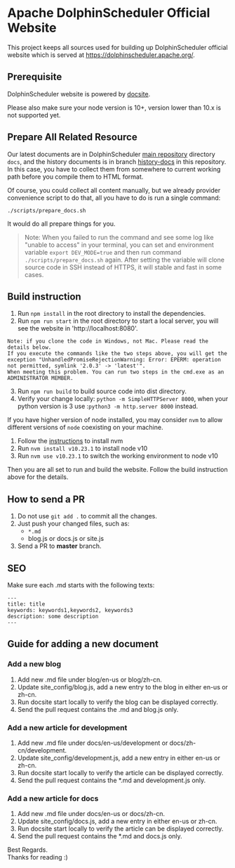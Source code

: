 # Apache DolphinScheduler Official Website

This project keeps all sources used for building up DolphinScheduler official website which is served at https://dolphinscheduler.apache.org/.

## Prerequisite

DolphinScheduler website is powered by [docsite](https://github.com/chengshiwen/docsite-ext).

Please also make sure your node version is 10+, version lower than 10.x is not supported yet.

## Prepare All Related Resource

Our latest documents are in DolphinScheduler [main repository](https://github.com/apache/dolphinscheduler.git) directory
`docs`, and the history documents is in branch [history-docs](https://github.com/apache/dolphinscheduler-website/tree/history-docs)
in this repository. In this case, you have to collect them from somewhere to current working path before you compile
them to HTML format.

Of course, you could collect all content manually, but we already provider convenience script to do that, all you have to
do is run a single command:

```shell
./scripts/prepare_docs.sh
```

It would do all prepare things for you.

> Note: When you failed to run the command and see some log like "unable to access" in your terminal, you can set and
> environment variable `export DEV_MODE=true` and then run command `./scripts/prepare_docs.sh` again. After setting the
> variable will clone source code in SSH instead of HTTPS, it will stable and fast in some cases.

## Build instruction 

1. Run `npm install` in the root directory to install the dependencies.
2. Run `npm run start` in the root directory to start a local server, you will see the website in 'http://localhost:8080'.
```
Note: if you clone the code in Windows, not Mac. Please read the details below.
If you execute the commands like the two steps above, you will get the exception "UnhandledPromiseRejectionWarning: Error: EPERM: operation not permitted, symlink '2.0.3' -> 'latest'".
When meeting this problem. You can run two steps in the cmd.exe as an ADMINISTRATOR MEMBER.
```
3. Run `npm run build` to build source code into dist directory.
4. Verify your change locally: `python -m SimpleHTTPServer 8000`, when your python version is 3 use :`python3 -m http.server 8000` instead.

If you have higher version of node installed, you may consider `nvm` to allow different versions of `node` coexisting on your machine.

1. Follow the [instructions](http://nvm.sh) to install nvm
2. Run `nvm install v10.23.1` to install node v10
3. Run `nvm use v10.23.1` to switch the working environment to node v10

Then you are all set to run and build the website. Follow the build instruction above for the details.


## How to send a PR

1. Do not use `git add .` to commit all the changes.
2. Just push your changed files, such as:
    * `*.md`
	* blog.js or docs.js or site.js
3. Send a PR to **master** branch.

## SEO

Make sure each .md starts with the following texts:

```
---
title: title
keywords: keywords1,keywords2, keywords3
description: some description
---
```


## Guide for adding a new document

### Add a new blog

1. Add new .md file under blog/en-us or blog/zh-cn. 
2. Update site_config/blog.js, add a new entry to the blog in either en-us or zh-cn.
3. Run docsite start locally to verify the blog can be displayed correctly.
4. Send the pull request contains the .md and blog.js only.


### Add a new article for development

1. Add new .md file under docs/en-us/development or docs/zh-cn/development.
2. Update site_config/development.js, add a new entry in either en-us or zh-cn.
3. Run docsite start locally to verify the article can be displayed correctly.
4. Send the pull request contains the *.md and development.js only.


### Add a new article for docs

1. Add new .md file under docs/en-us or docs/zh-cn.
2. Update site_config/docs.js, add a new entry in either en-us or zh-cn.
3. Run docsite start locally to verify the article can be displayed correctly.
4. Send the pull request contains the *.md and docs.js only.

Best Regards.  
				Thanks for reading :)
